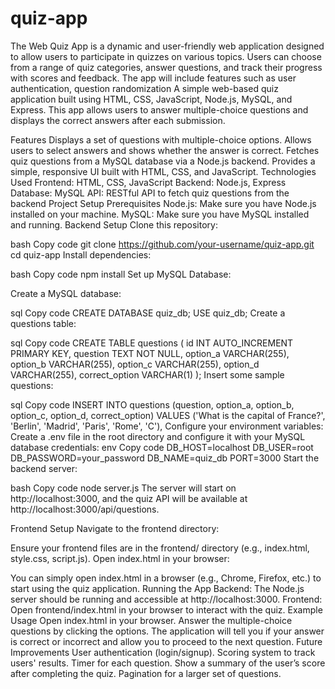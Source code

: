 # quiz-app
 The Web Quiz App is a dynamic and user-friendly web application designed to allow users to participate in quizzes on various topics. Users can choose from a range of quiz categories, answer questions, and track their progress with scores and feedback. The app will include features such as user authentication, question randomization
A simple web-based quiz application built using HTML, CSS, JavaScript, Node.js, MySQL, and Express. This app allows users to answer multiple-choice questions and displays the correct answers after each submission.

Features
Displays a set of questions with multiple-choice options.
Allows users to select answers and shows whether the answer is correct.
Fetches quiz questions from a MySQL database via a Node.js backend.
Provides a simple, responsive UI built with HTML, CSS, and JavaScript.
Technologies Used
Frontend: HTML, CSS, JavaScript
Backend: Node.js, Express
Database: MySQL
API: RESTful API to fetch quiz questions from the backend
Project Setup
Prerequisites
Node.js: Make sure you have Node.js installed on your machine.
MySQL: Make sure you have MySQL installed and running.
Backend Setup
Clone this repository:

bash
Copy code
git clone https://github.com/your-username/quiz-app.git
cd quiz-app
Install dependencies:

bash
Copy code
npm install
Set up MySQL Database:

Create a MySQL database:

sql
Copy code
CREATE DATABASE quiz_db;
USE quiz_db;
Create a questions table:

sql
Copy code
CREATE TABLE questions (
    id INT AUTO_INCREMENT PRIMARY KEY,
    question TEXT NOT NULL,
    option_a VARCHAR(255),
    option_b VARCHAR(255),
    option_c VARCHAR(255),
    option_d VARCHAR(255),
    correct_option VARCHAR(1)
);
Insert some sample questions:

sql
Copy code
INSERT INTO questions (question, option_a, option_b, option_c, option_d, correct_option)
VALUES
('What is the capital of France?', 'Berlin', 'Madrid', 'Paris', 'Rome', 'C'),
Configure your environment variables:
Create a .env file in the root directory and configure it with your MySQL database credentials:
env
Copy code
DB_HOST=localhost
DB_USER=root
DB_PASSWORD=your_password
DB_NAME=quiz_db
PORT=3000
Start the backend server:

bash
Copy code
node server.js
The server will start on http://localhost:3000, and the quiz API will be available at http://localhost:3000/api/questions.

Frontend Setup
Navigate to the frontend directory:

Ensure your frontend files are in the frontend/ directory (e.g., index.html, style.css, script.js).
Open index.html in your browser:

You can simply open index.html in a browser (e.g., Chrome, Firefox, etc.) to start using the quiz application.
Running the App
Backend: The Node.js server should be running and accessible at http://localhost:3000.
Frontend: Open frontend/index.html in your browser to interact with the quiz.
Example Usage
Open index.html in your browser.
Answer the multiple-choice questions by clicking the options.
The application will tell you if your answer is correct or incorrect and allow you to proceed to the next question.
Future Improvements
User authentication (login/signup).
Scoring system to track users' results.
Timer for each question.
Show a summary of the user’s score after completing the quiz.
Pagination for a larger set of questions.
